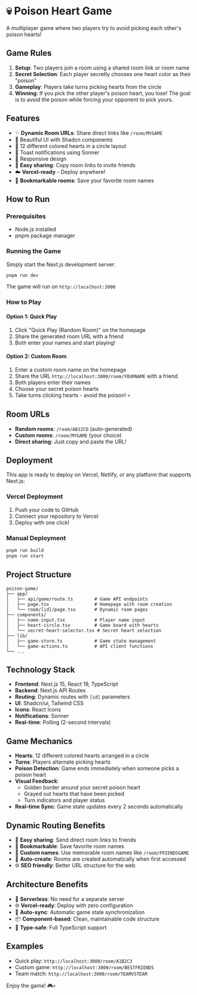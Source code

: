 # 💀 Poison Heart Game

A multiplayer game where two players try to avoid picking each other's poison hearts!

## Game Rules

1. **Setup**: Two players join a room using a shared room link or room name
2. **Secret Selection**: Each player secretly chooses one heart color as their "poison"
3. **Gameplay**: Players take turns picking hearts from the circle
4. **Winning**: If you pick the other player's poison heart, you lose! The goal is to avoid the poison while forcing your opponent to pick yours.

## Features

- ✨ **Dynamic Room URLs**: Share direct links like `/room/MYGAME`
- 🎨 Beautiful UI with Shadcn components
- 💝 12 different colored hearts in a circle layout
- 🔔 Toast notifications using Sonner
- 📱 Responsive design
- 🎯 **Easy sharing**: Copy room links to invite friends
- ☁️ **Vercel-ready** - Deploy anywhere!
- 🔗 **Bookmarkable rooms**: Save your favorite room names

## How to Run

### Prerequisites
- Node.js installed
- pnpm package manager

### Running the Game

Simply start the Next.js development server:
```bash
pnpm run dev
```
The game will run on `http://localhost:3000`

### How to Play

#### Option 1: Quick Play
1. Click "Quick Play (Random Room)" on the homepage
2. Share the generated room URL with a friend
3. Both enter your names and start playing!

#### Option 2: Custom Room
1. Enter a custom room name on the homepage
2. Share the URL `http://localhost:3000/room/YOURNAME` with a friend
3. Both players enter their names
4. Choose your secret poison hearts
5. Take turns clicking hearts - avoid the poison! 💀

## Room URLs

- **Random rooms**: `/room/AB12CD` (auto-generated)
- **Custom rooms**: `/room/MYGAME` (your choice)
- **Direct sharing**: Just copy and paste the URL!

## Deployment

This app is ready to deploy on Vercel, Netlify, or any platform that supports Next.js:

### Vercel Deployment
1. Push your code to GitHub
2. Connect your repository to Vercel
3. Deploy with one click!

### Manual Deployment
```bash
pnpm run build
pnpm run start
```

## Project Structure

```
poison-game/
├── app/
│   ├── api/game/route.ts        # Game API endpoints
│   ├── page.tsx                 # Homepage with room creation
│   └── room/[id]/page.tsx       # Dynamic room pages
├── components/
│   ├── name-input.tsx           # Player name input
│   ├── heart-circle.tsx         # Game board with hearts
│   └── secret-heart-selector.tsx # Secret heart selection
├── lib/
│   ├── game-store.ts            # Game state management
│   └── game-actions.ts          # API client functions
└── ...
```

## Technology Stack

- **Frontend**: Next.js 15, React 19, TypeScript
- **Backend**: Next.js API Routes
- **Routing**: Dynamic routes with `[id]` parameters
- **UI**: Shadcn/ui, Tailwind CSS
- **Icons**: React Icons
- **Notifications**: Sonner
- **Real-time**: Polling (2-second intervals)

## Game Mechanics

- **Hearts**: 12 different colored hearts arranged in a circle
- **Turns**: Players alternate picking hearts
- **Poison Detection**: Game ends immediately when someone picks a poison heart
- **Visual Feedback**: 
  - Golden border around your secret poison heart
  - Grayed out hearts that have been picked
  - Turn indicators and player status
- **Real-time Sync**: Game state updates every 2 seconds automatically

## Dynamic Routing Benefits

- 🚀 **Easy sharing**: Send direct room links to friends
- 📖 **Bookmarkable**: Save favorite room names
- 🎯 **Custom names**: Use memorable room names like `/room/FRIENDSGAME`
- 🔄 **Auto-create**: Rooms are created automatically when first accessed
- 🌐 **SEO friendly**: Better URL structure for the web

## Architecture Benefits

- 🚀 **Serverless**: No need for a separate server
- 🌐 **Vercel-ready**: Deploy with zero configuration
- 🔄 **Auto-sync**: Automatic game state synchronization
- 📦 **Component-based**: Clean, maintainable code structure
- 🎯 **Type-safe**: Full TypeScript support

## Examples

- Quick play: `http://localhost:3000/room/A1B2C3`
- Custom game: `http://localhost:3000/room/BESTFRIENDS`
- Team match: `http://localhost:3000/room/TEAMVSTEAM`

Enjoy the game! 🎮💀
